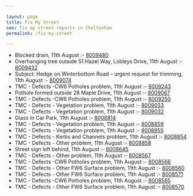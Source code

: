 ```yaml
---

layout: page
title: Fix My Street
seo: fix my street reports in Cheltenham
permalink: /fix-my-street

---
```


<!-- fix_marker starts -->

- Blocked drain, 11th August :- [8009480](https://www.fixmystreet.com/report/8009480)
- Overhanging tree outside 51 Hazel Way, Lobleys Drive, 11th August :- [8009432](https://www.fixmystreet.com/report/8009432)
- Subject: Hedge on Winterbottom Road – urgent request for trimming, 11th August :- [8009074](https://www.fixmystreet.com/report/8009074)
- TMC - Defects -CW6 Potholes  problem, 11th August :- [8009243](https://www.fixmystreet.com/report/8009243)
- Pothole formed outside 28 Maple Drive, 11th August :- [8009067](https://www.fixmystreet.com/report/8009067)
- TMC - Defects -CW6 Potholes  problem, 11th August :- [8009250](https://www.fixmystreet.com/report/8009250)
- TMC - Defects - Vegetation problem, 11th August :- [8009033](https://www.fixmystreet.com/report/8009033)
- TMC - Defects - Vegetation problem, 11th August :- [8009032](https://www.fixmystreet.com/report/8009032)
- Glass In Car Park, 11th August :- [8008814](https://www.fixmystreet.com/report/8008814)
- TMC - Defects - Vegetation problem, 11th August :- [8008859](https://www.fixmystreet.com/report/8008859)
- TMC - Defects - Vegetation problem, 11th August :- [8008855](https://www.fixmystreet.com/report/8008855)
- TMC - Defects - Kerbs and Channels problem, 11th August :- [8008854](https://www.fixmystreet.com/report/8008854)
- TMC - Defects - Other problem, 11th August :- [8008858](https://www.fixmystreet.com/report/8008858)
- Street sign left behind, 11th August :- [8008645](https://www.fixmystreet.com/report/8008645)
- TMC - Defects - Other problem, 11th August :- [8008567](https://www.fixmystreet.com/report/8008567)
- TMC - Defects -CW6 Potholes  problem, 11th August :- [8008566](https://www.fixmystreet.com/report/8008566)
- TMC - Defects - Other FW6  Surface problem, 11th August :- [8008560](https://www.fixmystreet.com/report/8008560)
- TMC - Defects - Other FW6  Surface problem, 11th August :- [8008571](https://www.fixmystreet.com/report/8008571)
- TMC - Defects -CW6 Potholes  problem, 11th August :- [8008565](https://www.fixmystreet.com/report/8008565)
- TMC - Defects - Other FW6  Surface problem, 11th August :- [8008570](https://www.fixmystreet.com/report/8008570)

<!-- fix_marker ends -->